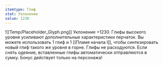 ```yaml
---
itemtype: Глиф
stat: Уклонение 
value: 1230
---
```

![[Temp/Placeholder_Glyph.png]]
Уклонение +1230. Глифы высокого уровня усиливают дополнительные характеристики перчаток. Вы можете использовать 1 глиф и 1 [[Пламя начала I]], чтобы синтезировать новый глиф такого же уровня в горне. Глифы не расходуются. Если снять одеяние, вставленные глифы автоматически отправляются в сумку. Бонус действует только на персонажа!
